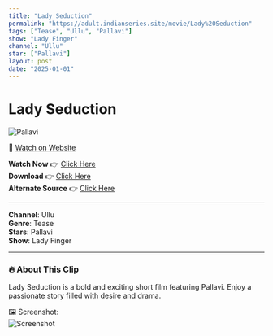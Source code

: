 ```yaml
---
title: "Lady Seduction"
permalink: "https://adult.indianseries.site/movie/Lady%20Seduction"
tags: ["Tease", "Ullu", "Pallavi"]
show: "Lady Finger"
channel: "Ullu"
star: ["Pallavi"]
layout: post
date: "2025-01-01"
---
```


# Lady Seduction

![Pallavi](https://shorts.desisins.com/wp-content/uploads/2023/12/ladyfinger.jpg)

🔗 [Watch on Website](https://adult.indianseries.site/movie/Lady%20Seduction)

**Watch Now** 👉 [Click Here](https://adult.indianseries.site/movie/Lady%20Seduction)  
**Download** 👉 [Click Here](https://adult.indianseries.site/movie/Lady%20Seduction)  
**Alternate Source** 👉 [Click Here](https://adult.indianseries.site/movie/Lady%20Seduction)

---

**Channel**: Ullu  
**Genre**: Tease  
**Stars**: Pallavi  
**Show**: Lady Finger

---

### 🔥 About This Clip

Lady Seduction is a bold and exciting short film featuring Pallavi. Enjoy a passionate story filled with desire and drama.
 
🖼️ Screenshot:  
![Screenshot](https://shorts.desisins.com/wp-content/uploads/2023/12/ladyfinger.jpg)
